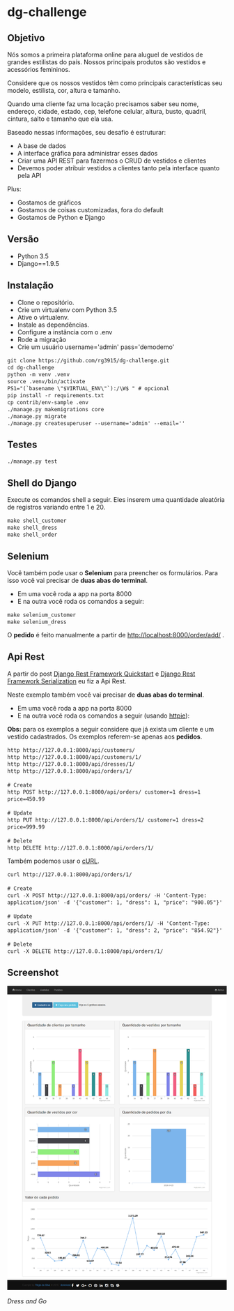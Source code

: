 # dg-challenge


## Objetivo

Nós somos a primeira plataforma online para aluguel de vestidos de grandes estilistas do país.
Nossos principais produtos são vestidos e acessórios femininos.

Considere que os nossos vestidos têm como principais características seu modelo, estilista, cor, altura e tamanho.

Quando uma cliente faz uma locação precisamos saber seu nome, endereço, cidade, estado, cep, telefone celular, altura, busto, quadril, cintura, salto e tamanho que ela usa.

Baseado nessas informações, seu desafio é estruturar:

* A base de dados
* A interface gráfica para administrar esses dados
* Criar uma API REST para fazermos o CRUD de vestidos e clientes
* Devemos poder atribuir vestidos a clientes tanto pela interface quanto pela API

Plus:

* Gostamos de gráficos
* Gostamos de coisas customizadas, fora do default
* Gostamos de Python e Django


## Versão

* Python 3.5
* Django==1.9.5


## Instalação

* Clone o repositório.
* Crie um virtualenv com Python 3.5
* Ative o virtualenv.
* Instale as dependências.
* Configure a instância com o .env
* Rode a migração
* Crie um usuário username='admin' pass='demodemo'

```
git clone https://github.com/rg3915/dg-challenge.git
cd dg-challenge
python -m venv .venv
source .venv/bin/activate
PS1="(`basename \"$VIRTUAL_ENV\"`):/\W$ " # opcional
pip install -r requirements.txt
cp contrib/env-sample .env
./manage.py makemigrations core
./manage.py migrate
./manage.py createsuperuser --username='admin' --email=''
```

## Testes

```
./manage.py test
```

## Shell do Django

Execute os comandos shell a seguir. Eles inserem uma quantidade aleatória de registros variando entre 1 e 20.

```
make shell_customer
make shell_dress
make shell_order
```

## Selenium

Você também pode usar o **Selenium** para preencher os formulários. Para isso você vai precisar de **duas abas do terminal**.

* Em uma você roda a app na porta 8000
* E na outra você roda os comandos a seguir:

```
make selenium_customer
make selenium_dress
```

O **pedido** é feito manualmente a partir de [http://localhost:8000/order/add/][0] .



## Api Rest

A partir do post [Django Rest Framework Quickstart][1] e [Django Rest Framework Serialization][2] eu fiz a Api Rest.

Neste exemplo também você vai precisar de **duas abas do terminal**.

* Em uma você roda a app na porta 8000
* E na outra você roda os comandos a seguir (usando [httpie][3]):

**Obs:** para os exemplos a seguir considere que já exista um cliente e um vestido cadastrados. Os exemplos referem-se apenas aos **pedidos**.

```
http http://127.0.0.1:8000/api/customers/
http http://127.0.0.1:8000/api/customers/1/
http http://127.0.0.1:8000/api/dresses/1/
http http://127.0.0.1:8000/api/orders/1/

# Create
http POST http://127.0.0.1:8000/api/orders/ customer=1 dress=1 price=450.99

# Update
http PUT http://127.0.0.1:8000/api/orders/1/ customer=1 dress=2 price=999.99

# Delete
http DELETE http://127.0.0.1:8000/api/orders/1/
```

Também podemos usar o [cURL][4].

```
curl http://127.0.0.1:8000/api/orders/1/

# Create
curl -X POST http://127.0.0.1:8000/api/orders/ -H 'Content-Type: application/json' -d '{"customer": 1, "dress": 1, "price": "900.05"}'

# Update
curl -X PUT http://127.0.0.1:8000/api/orders/1/ -H 'Content-Type: application/json' -d '{"customer": 1, "dress": 2, "price": "854.92"}'

# Delete
curl -X DELETE http://127.0.0.1:8000/api/orders/1/
```



## Screenshot

![img](img/graphics.png)

*Dress and Go*

[0]: http://localhost:8000/order/add/
[1]: http://pythonclub.com.br/django-rest-framework-quickstart.html
[2]: http://pythonclub.com.br/django-rest-framework-serialization.html
[3]: https://github.com/jkbrzt/httpie#installation
[4]: http://www.diego-garcia.info/2014/12/13/use-o-curl/
